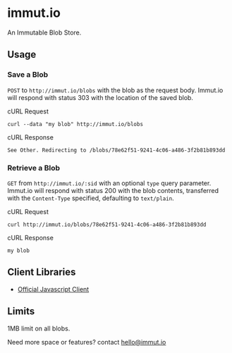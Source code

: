 immut.io
========
An Immutable Blob Store.


Usage
-----

### Save a Blob

`POST` to `http://immut.io/blobs` with the blob as the request body.
Immut.io will respond with status 303 with the location of the saved blob.

cURL Request

```
curl --data "my blob" http://immut.io/blobs
```

cURL Response

```
See Other. Redirecting to /blobs/78e62f51-9241-4c06-a486-3f2b81b893dd
```

### Retrieve a Blob

`GET` from `http://immut.io/:sid` with an optional `type` query parameter.
Immut.io will respond with status 200 with the blob contents, transferred
with the `Content-Type` specified, defaulting to `text/plain`.

cURL Request

```
curl http://immut.io/blobs/78e62f51-9241-4c06-a486-3f2b81b893dd
```

cURL Response

```
my blob
```

Client Libraries
----------------

- [Official Javascript Client](http://github.com/immutio/node-immut.io-client)


Limits
------

1MB limit on all blobs.

Need more space or features? contact hello@immut.io
